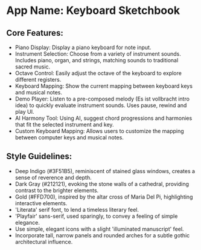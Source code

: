 # **App Name**: Keyboard Sketchbook

## Core Features:

- Piano Display: Display a piano keyboard for note input.
- Instrument Selection: Choose from a variety of instrument sounds. Includes piano, organ, and strings, matching sounds to traditional sacred music.
- Octave Control: Easily adjust the octave of the keyboard to explore different registers.
- Keyboard Mapping: Show the current mapping between keyboard keys and musical notes.
- Demo Player: Listen to a pre-composed melody (Es ist vollbracht intro idea) to quickly evaluate instrument sounds. Uses pause, rewind and play UI.
- AI Harmony Tool: Using AI, suggest chord progressions and harmonies that fit the selected instrument and key.
- Custom Keyboard Mapping: Allows users to customize the mapping between computer keys and musical notes.

## Style Guidelines:

- Deep Indigo (#3F51B5), reminiscent of stained glass windows, creates a sense of reverence and depth.
- Dark Gray (#212121), evoking the stone walls of a cathedral, providing contrast to the brighter elements.
- Gold (#FFD700), inspired by the altar cross of Maria Del Pi, highlighting interactive elements.
- 'Literata' serif font, to lend a timeless literary feel.
- 'Playfair' sans-serif, used sparingly, to convey a feeling of simple elegance.
- Use simple, elegant icons with a slight 'illuminated manuscript' feel.
- Incorporate tall, narrow panels and rounded arches for a subtle gothic architectural influence.